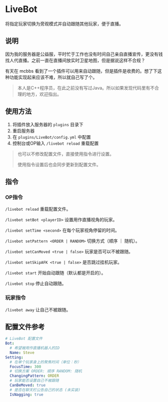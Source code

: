# LiveBot
 将指定玩家切换为旁观模式并自动跟随其他玩家，便于直播。

## 说明

因为我的服务器是公益服，平时忙于工作也没有时间自己亲自直播宣传，更没有钱找人代直播。之前一直在直播间放实时卫星地图，但是据说这样不合规？

有天在 mcbbs 看到了一个插件可以用来自动跟随，但是插件是收费的。想了下这种功能实现起来应该不难，所以就自己写了个。

> 本人是C++程序员，在此之前没有写过Java。所以如果发现代码里有不合理的地方，欢迎指出。

## 使用方法

1. 将插件放入服务器的 `plugins` 目录下
2. 重启服务器
3. 在 `plugins/LiveBot/config.yml` 中配置
4. 控制台或OP输入 `/livebot reload` 重载配置

> 也可以不修改配置文件，直接使用指令进行设置。
> 
> 使用指令设置后也会同步更新到配置文件。

## 指令

### OP指令

`/livebot reload` 重载配置文件。
    
`/livebot setBot <playerID>` 设置用作直播视角的玩家。
    
`/livebot setTime <second>` 在每个玩家视角停留的时间。
    
`/livebot setPattern <ORDER | RANDOM>` 切换方式（顺序 ｜ 随机）。

`/livebot setCanMoved <true | false>` 玩家是否可以不被跟随。

`/livebot setSkipAFK <true | false>` 是否跳过挂机玩家。

`/livebot start` 开始自动跟随（默认都是开启的）。
    
`/livebot stop` 停止自动跟随。

### 玩家指令

`/livebot away` 让自己不被跟随。


## 配置文件参考

```yaml
# LiveBot 配置文件
Bot:
  # 希望被用作直播机器人的ID
  Name: Steve
Setting:
  # 在单个玩家身上的聚焦时间（单位：秒）
  FocusTime: 300
  # 切换方案 ORDER: 顺序 RANDOM: 随机
  ChangingPattern: ORDER
  # 玩家能否设置自己不被跟随
  CanBeMoved: true
  # 是否在聊天栏公告自己的状态 (未实装)
  IsNagging: true
```
